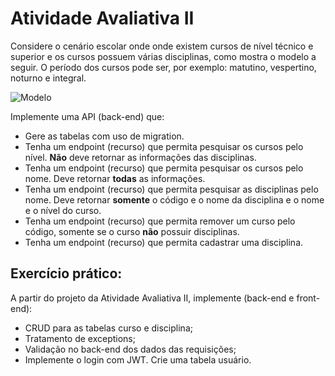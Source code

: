 # Atividade Avaliativa II
Considere o cenário escolar onde onde existem cursos de nível técnico e superior e os cursos possuem várias disciplinas, como mostra o modelo a seguir. O período dos cursos pode ser, por exemplo: matutino, vespertino, noturno e integral.

![Modelo](https://images2.imgbox.com/56/21/qJtpaWp1_o.png)

 Implemente uma API (back-end) que: 
 
* Gere as tabelas com uso de migration.
* Tenha um endpoint (recurso) que permita pesquisar os cursos pelo nível. **Não** deve retornar as informações das disciplinas.
* Tenha um endpoint (recurso) que permita pesquisar os cursos pelo nome. Deve retornar **todas** as informações.
* Tenha um endpoint (recurso) que permita pesquisar as disciplinas pelo nome. Deve retornar **somente** o código e o nome da disciplina e o nome e o nível do curso.
* Tenha um endpoint (recurso) que permita remover um curso pelo código, somente se o curso **não** possuir disciplinas.
* Tenha um endpoint (recurso) que permita cadastrar uma disciplina.

## Exercício prático:
A partir do projeto da Atividade Avaliativa II, implemente (back-end e front-end):

* CRUD para as tabelas curso e disciplina;
* Tratamento de exceptions;
* Validação no back-end dos dados das requisições;
* Implemente o login com JWT. Crie uma tabela usuário.
